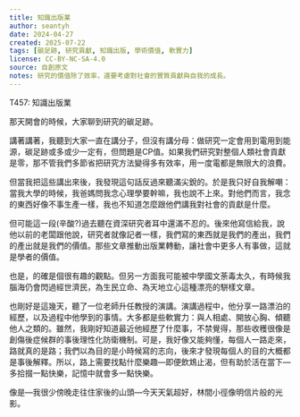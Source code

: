 ```yaml
---
title: 知識出版業
author: seantyh
date: 2024-04-27
created: 2025-07-22
tags: [碳足跡, 研究貢獻, 知識出版, 學術價值, 軟實力]
license: CC-BY-NC-SA-4.0
source: 自創原文
notes: 研究的價值除了效率，還要考慮對社會的實質貢獻與自我的成長。
---
```

T457: 知識出版業

那天開會的時候，大家聊到研究的碳足跡。

講著講著，我聽到大家一直在講分子，但沒有講分母：做研究一定會用到電用到能源，碳足跡或多或少一定有，但問題是CP值。如果我們研究對整個人類社會貢獻是零，那不管我們多節省把研究方法變得多有效率，用一度電都是無限大的浪費。

但當我把這些講出來後，我發現這句話反過來聽滿尖銳的。於是我只好自我解嘲：當我大學的時候，我爸媽問我念心理學要幹嘛，我也說不上來。對他們而言，我念的東西好像不事生產一樣，我也不知道怎麼跟他們講我對社會的貢獻是什麼。

但可能這一段(辛酸?)過去聽在資深研究者耳中還滿不忍的。後來他寫信給我，說他以前的老闆跟他說，研究者就像記者一樣，我們寫的東西就是我們的產出，我們的產出就是我們的價值。那些文章推動出版業轉動，讓社會中更多人有事做，這就是學者的價值。

也是，的確是個很有趣的觀點。但另一方面我可能被中學國文荼毒太久，有時候我腦海仍會閃過經世濟民，為生民立命、為天地立心這種漂亮的駢樣文章。

也剛好是這幾天，聽了一位老師升任教授的演講。演講過程中，他分享一路漂泊的經歷，以及過程中他學到的事情。大多都是些軟實力：與人相處、開放心胸、傾聽他人之類的。雖然，我剛好知道最近他經歷了什麼事，不禁覺得，那些收穫很像是創傷後症候群的事後理性化防衛機制。可是，我好像又能夠懂，每個人一路走來，路就真的是路；我們以為目的是小時候寫的志向，後來才發現每個人的目的大概都是事後解釋。所以，路上需要找點什麼樂趣—即便飲鴆止渴，但有助於活在當下—多拾掇一點快樂，記憶中就會多一點快樂。

像是—我很少傍晚走往住家後的山頭—今天天氣超好，林間小徑像明信片般的光影。